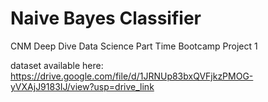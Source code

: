 # Naive Bayes Classifier 
CNM Deep Dive Data Science Part Time Bootcamp Project 1 

dataset available here: https://drive.google.com/file/d/1JRNUp83bxQVFjkzPMOG-yVXAjJ9183IJ/view?usp=drive_link
